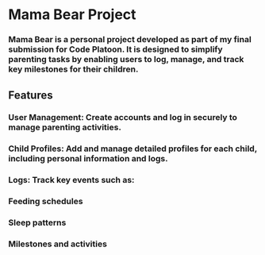 # Mama Bear Project

### Mama Bear is a personal project developed as part of my final submission for Code Platoon. It is designed to simplify parenting tasks by enabling users to log, manage, and track key milestones for their children.

## Features
### User Management: Create accounts and log in securely to manage parenting activities.

### Child Profiles: Add and manage detailed profiles for each child, including personal information and logs.

### Logs: Track key events such as:
### Feeding schedules
### Sleep patterns
### Milestones and activities


